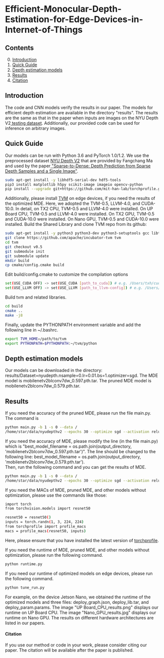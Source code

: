 # Efficient-Monocular-Depth-Estimation-for-Edge-Devices-in-Internet-of-Things

## Contents
0. [Introduction](#introduction)
0. [Quick Guide](#quick-guide)
0. [Depth estimation models](#models)
0. [Results](#results)
0. [Citation](#citation)

## Introduction
The code and CNN models verify the results in our paper. The models for efficient depth estimation are available in the directory "results". The results are the same as that in the paper when inputs are images on the NYU Depth V2<a href="http://datasets.lids.mit.edu/sparse-to-dense/data/nyudepthv2.tar.gz"> testing dataset</a>. Additionally, our provided code can be used for inference on arbitrary images.

## Quick Guide
Our models can be run with Python 3.6 and PyTorch 1.0/1.2.
We use the preprocessed dataset <a href="http://datasets.lids.mit.edu/sparse-to-dense/data/nyudepthv2.tar.gz">NYU Depth V2</a> that are provided by Fangchang Ma and used by the paper<a href="https://github.com/fangchangma/sparse-to-dense.pytorch"> "Sparse-to-Dense: Depth Prediction from Sparse Depth Samples and a Single Image"</a>.
```bash
sudo apt-get install -y libhdf5-serial-dev hdf5-tools
pip3 install matplotlib h5py scikit-image imageio opencv-python
pip install --upgrade git+https://github.com/mit-han-lab/torchprofile.git
```
Additionally, please install <a href="https://docs.tvm.ai/install/index.html">TVM</a> on edge devices, if you need the results of the optimized MDE. Here, we adopted the TVM-0.5, LLVM-4.0, and CUDA-10.0. In detail, on TX2 CPU, TVM-0.5 and LLVM-4.0 were installed. On UP Board CPU, TVM-0.5 and LLVM-4.0 were installed. On TX2 GPU, TVM-0.5 and CUDA-10.0 were installed. On Nano GPU, TVM-0.5 and CUDA-10.0 were installed. 
Build the Shared Library and clone TVM repo from its github:
```bash
sudo apt-get install -y python3 python3-dev python3-setuptools gcc libtinfo-dev zlib1g-dev build-essential cmake libedit-dev libxml2-dev
git clone https://github.com/apache/incubator-tvm tvm
cd tvm
git checkout v0.5
git submodule init
git submodule update
mkdir build
cp cmake/config.cmake build
```
Edit build/config.cmake to customize the compilation options
```bash
set(USE_CUDA OFF) -> set(USE_CUDA [path_to_cuda]) # e.g. /Users/txh/cuda-10.0/
set(USE_LLVM OFF) -> set(USE_LLVM [path_to_llvm-config]) # e.g. /Users/txh/llvm-4.0/bin/llvm-config
```
Build tvm and related libraries.
```bash
cd build
cmake ..
make -j8
```
Finally, update the PYTHONPATH environment variable and add the following line in ~/.bashrc. 
```bash
export TVM_HOME=/path/to/tvm
export PYTHONPATH=$PYTHONPATH:~/tvm/python
```
## Depth estimation models
Our models can be downloaded in the directory: results/Dataset=nyudepth.nsample=0.lr=0.01.bs=1.optimizer=sgd. The MDE model is mobilenetv2blconv7dw_0.597.pth.tar. The pruned MDE model is mobilenetv2blconv7dw_0.579.pth.tar.

## Results
If you need the accuracy of the pruned MDE, please run the file main.py. The command is
```bash
python main.py -b 1 -s 0 --data /
/home/star/data/nyudepthv2 --epochs 30 --optimize sgd --activation relu --dataset nyudepth --lr 0.01 --evaluate  
```

If you need the accuracy of MDE, please modify the line (in the file main.py) which is "best_model_filename = os.path.join(output_directory, 'mobilenetv2blconv7dw_0.597.pth.tar')".
The line should be changed to the following line: best_model_filename = os.path.join(output_directory, 'mobilenetv2blconv7dw_0.579.pth.tar').  
Then, run the following command and you can get the results of MDE.
```bash
python main.py -b 1 -s 0 --data /
/home/star/data/nyudepthv2 --epochs 30 --optimize sgd --activation relu --dataset nyudepth --lr 0.01 --evaluate  
```

If you need the MACs of MDE, pruned MDE, and other models without optimization, please use the commands like those:
```bash
import torch
from torchvision.models import resnet50

resnet50 = resnet50()
inputs = torch.randn(1, 3, 224, 224)
from torchprofile import profile_macs
macs = profile_macs(resnet50, inputs)
```
Here, please ensure that you have installed the latest version of <a href="https://github.com/mit-han-lab/torchprofile">torchprofile</a>.

If you need the runtime of MDE, pruned MDE, and other models without optimization, please run the following command.
```bash
python runtime.py
```

If you need our runtime of optimized models on edge devices, please run the following command.
```bash
python tune_run.py 
```
For example, on the device Jetson Nano, we obtained the runtime of the optimized models and three files: deploy_graph.json, deploy_lib.tar, and deploy_param.params. The image "UP Board_CPU_results.png" displays our runtime on UP Board CPU.  The image "Nano_GPU_results.jpg" displays our runtime on Nano GPU. The results on different hardware architectures are listed in  our papers.
#### Citation
If you use our method or code in your work, please consider citing our paper.
The citation will be available after the paper is published.

